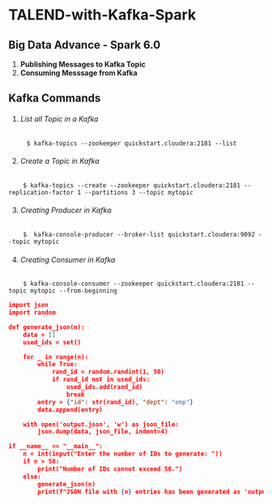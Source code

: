 # TALEND-with-Kafka-Spark

## Big Data Advance - Spark 6.0 ##

1. **Publishing Messages to Kafka Topic**
2. **Consuming Messsage from Kafka**


## Kafka Commands ##

1.  ###### List all Topic in a Kafka ######
```
	 $ kafka-topics --zookeeper quickstart.cloudera:2181 --list 
```
	
2. ###### Create a Topic in Kafka ######
```
	$ kafka-topics --create --zookeeper quickstart.cloudera:2181 --replication-factor 1 --partitions 3 --topic mytopic
```
3.  ###### Creating Producer in Kafka ######
```
	$  kafka-console-producer --broker-list quickstart.cloudera:9092 --topic mytopic
```
4. ###### Creating Consumer in Kafka ######
```
	$ kafka-console-consumer --zookeeper quickstart.cloudera:2181 --topic mytopic --from-beginning
```
```json
import json
import random

def generate_json(n):
    data = []
    used_ids = set()

    for _ in range(n):
        while True:
            rand_id = random.randint(1, 50)
            if rand_id not in used_ids:
                used_ids.add(rand_id)
                break
        entry = {"id": str(rand_id), "dept": "emp"}
        data.append(entry)

    with open('output.json', 'w') as json_file:
        json.dump(data, json_file, indent=4)

if __name__ == "__main__":
    n = int(input("Enter the number of IDs to generate: "))
    if n > 50:
        print("Number of IDs cannot exceed 50.")
    else:
        generate_json(n)
        print(f"JSON file with {n} entries has been generated as 'output.json'")


```



